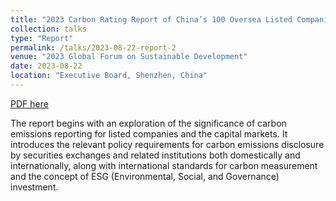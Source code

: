 ```yaml
---
title: "2023 Carbon Rating Report of China’s 100 Oversea Listed Companies"
collection: talks
type: "Report"
permalink: /talks/2023-08-22-report-2
venue: "2023 Global Forum on Sustainable Development"
date: 2023-08-22
location: "Executive Board, Shenzhen, China"
---
```


[PDF here](http://side-lab.com.cn:3100/)

The report begins with an exploration of the significance of carbon emissions reporting for listed companies and the capital markets. It introduces the relevant policy requirements for carbon emissions disclosure by securities exchanges and related institutions both domestically and internationally, along with international standards for carbon measurement and the concept of ESG (Environmental, Social, and Governance) investment.
